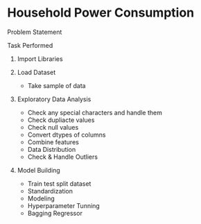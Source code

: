 # Household Power Consumption

Problem Statement

Task Performed

1. Import Libraries
2. Load Dataset
    - Take sample of data

3. Exploratory Data Analysis
    - Check any special characters and handle them
    - Check dupliacte values
    - Check null values
    - Convert dtypes of columns
    - Combine features
    - Data Distribution
    - Check & Handle Outliers

4. Model Building
    - Train test split dataset
    - Standardization
    - Modeling
    - Hyperparameter Tunning
    - Bagging Regressor